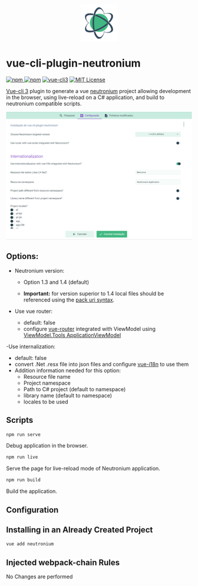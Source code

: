 <p align="center"><img <p align="center"><img width="100"src="./__doc__/logo.png"></p>

# vue-cli-plugin-neutronium

[![npm](https://img.shields.io/npm/v/vue-cli-plugin-neutronium.svg) ![npm](https://img.shields.io/npm/dm/vue-cli-plugin-neutronium.svg)](https://www.npmjs.com/package/vue-cli-plugin-neutronium)
[![vue-cli3](https://img.shields.io/badge/vue--cli-3.x-brightgreen.svg)](https://github.com/vuejs/vue-cli)
[![MIT License](https://img.shields.io/github/license/NeutroniumCore/vue-cli-plugin-neutronium.svg)](https://github.com/NeutroniumCore/vue-cli-plugin-neutronium/blob/master/LICENSE)


[Vue-cli 3](https://cli.vuejs.org/) plugin to generate a vue [neutronium](https://github.com/NeutroniumCore/Neutronium) project allowing development in the browser, using live-reload on a C# application, and build to neutronium compatible scripts.

![](./__doc__/vue-ui-screenshot1.png)

## Options:

- Neutronium version:
  - Option 1.3 and 1.4 (default)

   - **Important:** for version superior to 1.4 local files should be referenced using the [pack uri syntax]().

- Use vue router:
  - default: false
  - configure [vue-router](https://router.vuejs.org/) integrated with ViewModel using [ViewModel.Tools ApplicationViewModel](https://github.com/NeutroniumCore/ViewModel.Tools)

-Use internalization:
  - default: false
  - convert .Net .resx file into json files and configure [vue-i18n](https://kazupon.github.io/vue-i18n/) to use them
  - Addition information needed for this option:
    - Resource file name
    - Project namespace
    - Path to C# project (default to namespace)
    - library name (default to namespace)
    - locales to be used


## Scripts
``` sh
npm run serve
```

Debug application in the browser.

``` sh
npm run live
```

Serve the page for live-reload mode of Neutronium application.

``` sh
npm run build
```

Build the application.

## Configuration



## Installing in an Already Created Project

``` sh
vue add neutronium
```

## Injected webpack-chain Rules
No Changes are performed
